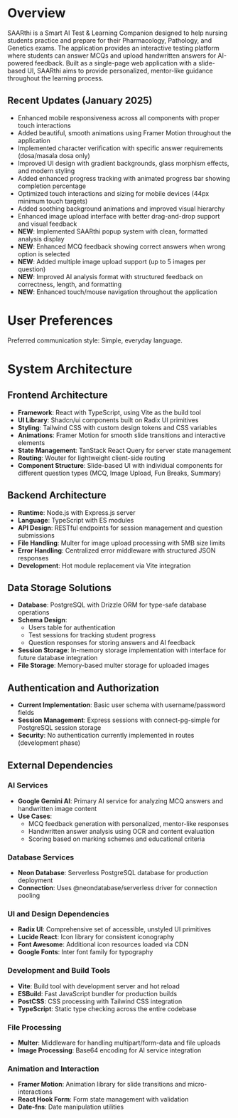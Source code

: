 # Overview

SAARthi is a Smart AI Test & Learning Companion designed to help nursing students practice and prepare for their Pharmacology, Pathology, and Genetics exams. The application provides an interactive testing platform where students can answer MCQs and upload handwritten answers for AI-powered feedback. Built as a single-page web application with a slide-based UI, SAARthi aims to provide personalized, mentor-like guidance throughout the learning process.

## Recent Updates (January 2025)
- Enhanced mobile responsiveness across all components with proper touch interactions
- Added beautiful, smooth animations using Framer Motion throughout the application
- Implemented character verification with specific answer requirements (dosa/masala dosa only)
- Improved UI design with gradient backgrounds, glass morphism effects, and modern styling
- Added enhanced progress tracking with animated progress bar showing completion percentage
- Optimized touch interactions and sizing for mobile devices (44px minimum touch targets)
- Added soothing background animations and improved visual hierarchy
- Enhanced image upload interface with better drag-and-drop support and visual feedback
- **NEW**: Implemented SAARthi popup system with clean, formatted analysis display
- **NEW**: Enhanced MCQ feedback showing correct answers when wrong option is selected
- **NEW**: Added multiple image upload support (up to 5 images per question)
- **NEW**: Improved AI analysis format with structured feedback on correctness, length, and formatting
- **NEW**: Enhanced touch/mouse navigation throughout the application

# User Preferences

Preferred communication style: Simple, everyday language.

# System Architecture

## Frontend Architecture
- **Framework**: React with TypeScript, using Vite as the build tool
- **UI Library**: Shadcn/ui components built on Radix UI primitives
- **Styling**: Tailwind CSS with custom design tokens and CSS variables
- **Animations**: Framer Motion for smooth slide transitions and interactive elements
- **State Management**: TanStack React Query for server state management
- **Routing**: Wouter for lightweight client-side routing
- **Component Structure**: Slide-based UI with individual components for different question types (MCQ, Image Upload, Fun Breaks, Summary)

## Backend Architecture
- **Runtime**: Node.js with Express.js server
- **Language**: TypeScript with ES modules
- **API Design**: RESTful endpoints for session management and question submissions
- **File Handling**: Multer for image upload processing with 5MB size limits
- **Error Handling**: Centralized error middleware with structured JSON responses
- **Development**: Hot module replacement via Vite integration

## Data Storage Solutions
- **Database**: PostgreSQL with Drizzle ORM for type-safe database operations
- **Schema Design**: 
  - Users table for authentication
  - Test sessions for tracking student progress
  - Question responses for storing answers and AI feedback
- **Session Storage**: In-memory storage implementation with interface for future database integration
- **File Storage**: Memory-based multer storage for uploaded images

## Authentication and Authorization
- **Current Implementation**: Basic user schema with username/password fields
- **Session Management**: Express sessions with connect-pg-simple for PostgreSQL session storage
- **Security**: No authentication currently implemented in routes (development phase)

## External Dependencies

### AI Services
- **Google Gemini AI**: Primary AI service for analyzing MCQ answers and handwritten image content
- **Use Cases**: 
  - MCQ feedback generation with personalized, mentor-like responses
  - Handwritten answer analysis using OCR and content evaluation
  - Scoring based on marking schemes and educational criteria

### Database Services
- **Neon Database**: Serverless PostgreSQL database for production deployment
- **Connection**: Uses @neondatabase/serverless driver for connection pooling

### UI and Design Dependencies
- **Radix UI**: Comprehensive set of accessible, unstyled UI primitives
- **Lucide React**: Icon library for consistent iconography
- **Font Awesome**: Additional icon resources loaded via CDN
- **Google Fonts**: Inter font family for typography

### Development and Build Tools
- **Vite**: Build tool with development server and hot reload
- **ESBuild**: Fast JavaScript bundler for production builds
- **PostCSS**: CSS processing with Tailwind CSS integration
- **TypeScript**: Static type checking across the entire codebase

### File Processing
- **Multer**: Middleware for handling multipart/form-data and file uploads
- **Image Processing**: Base64 encoding for AI service integration

### Animation and Interaction
- **Framer Motion**: Animation library for slide transitions and micro-interactions
- **React Hook Form**: Form state management with validation
- **Date-fns**: Date manipulation utilities